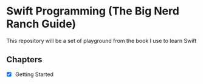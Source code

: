 # Swift Programming (The Big Nerd Ranch Guide)

This repository will be a set of playground from the book I use to learn Swift

## Chapters

- [x] Getting Started
